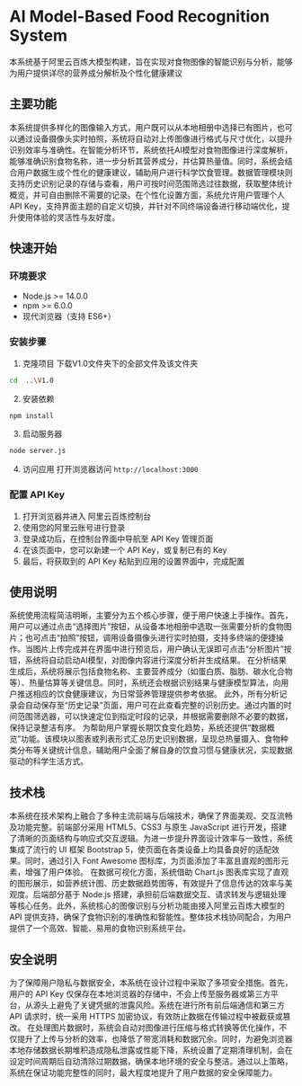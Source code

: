 # AI Model-Based Food Recognition System
本系统基于阿里云百炼大模型构建，旨在实现对食物图像的智能识别与分析，能够为用户提供详尽的营养成分解析及个性化健康建议
##  主要功能
本系统提供多样化的图像输入方式，用户既可以从本地相册中选择已有图片，也可以通过设备摄像头实时拍照，系统将自动对上传图像进行格式与尺寸优化，以提升识别效率与准确性。在智能分析环节，系统依托AI模型对食物图像进行深度解析，能够准确识别食物名称，进一步分析其营养成分，并估算热量值。同时，系统会结合用户数据生成个性化的健康建议，辅助用户进行科学饮食管理。数据管理模块则支持历史识别记录的存储与查看，用户可按时间范围筛选过往数据，获取整体统计概览，并可自由删除不需要的记录。在个性化设置方面，系统允许用户管理个人API Key，支持界面主题的自定义切换，并针对不同终端设备进行移动端优化，提升使用体验的灵活性与友好度。
## 快速开始
### 环境要求
- Node.js >= 14.0.0
- npm >= 6.0.0
- 现代浏览器（支持 ES6+）
### 安装步骤
1. 克隆项目
下载V1.0文件夹下的全部文件及该文件夹
```bash
cd  ..\V1.0
```
2. 安装依赖
```bash
npm install
```
3. 启动服务器
```bash
node server.js
```
4. 访问应用
打开浏览器访问 `http://localhost:3000`
### 配置 API Key
1. 打开浏览器并进入 阿里云百炼控制台
2. 使用您的阿里云账号进行登录
3. 登录成功后，在控制台界面中导航至 API Key 管理页面
4. 在该页面中，您可以新建一个 API Key，或复制已有的 Key
5. 最后，将获取到的 API Key 粘贴到应用的设置界面中，完成配置
## 使用说明
系统使用流程简洁明晰，主要分为五个核心步骤，便于用户快速上手操作。首先，用户可以通过点击“选择图片”按钮，从设备本地相册中选取一张需要分析的食物图片；也可点击“拍照”按钮，调用设备摄像头进行实时拍摄，支持多终端的便捷操作。当图片上传完成并在界面中进行预览后，用户确认无误即可点击“分析图片”按钮，系统将自动启动AI模型，对图像内容进行深度分析并生成结果。
在分析结果生成后，系统将展示包括食物名称、主要营养成分（如蛋白质、脂肪、碳水化合物等）、热量估算等关键信息。同时，系统还会根据识别结果与健康模型算法，向用户推送相应的饮食健康建议，为日常营养管理提供参考依据。
此外，所有分析记录会自动保存至“历史记录”页面，用户可在此查看完整的识别历史。通过内置的时间范围筛选器，可以快速定位到指定时段的记录，并根据需要删除不必要的数据，保持记录整洁有序。
为帮助用户掌握长期饮食变化趋势，系统还提供“数据概览”功能。该模块以图表或列表形式汇总历史识别数据，呈现总热量摄入、食物种类分布等关键统计信息，辅助用户全面了解自身的饮食习惯与健康状况，实现数据驱动的科学生活方式。
## 技术栈
本系统在技术架构上融合了多种主流前端与后端技术，确保了界面美观、交互流畅及功能完整。前端部分采用 HTML5、CSS3 与原生 JavaScript 进行开发，搭建了清晰的页面结构与响应式交互逻辑。为进一步提升界面设计效率与一致性，系统集成了流行的 UI 框架 Bootstrap 5，使页面在各类设备上均具备良好的适配效果。同时，通过引入 Font Awesome 图标库，为页面添加了丰富且直观的图形元素，增强了用户体验。
在数据可视化方面，系统借助 Chart.js 图表库实现了直观的图形展示，如营养统计图、历史数据趋势图等，有效提升了信息传达的效率与美观度。后端部分基于 Node.js 搭建，承担前后端数据交互、请求转发与逻辑处理等核心任务。此外，系统核心的图像识别与分析功能由接入阿里云百炼大模型的 API 提供支持，确保了食物识别的准确性和智能性。整体技术栈协同配合，为用户提供了一个高效、智能、易用的食物识别系统平台。
##  安全说明
为了保障用户隐私与数据安全，本系统在设计过程中采取了多项安全措施。首先，用户的 API Key 仅保存在本地浏览器的存储中，不会上传至服务器或第三方平台，从源头上避免了关键凭据的泄露风险。系统在进行所有前后端通信和第三方 API 请求时，统一采用 HTTPS 加密协议，有效防止数据在传输过程中被截获或篡改。
在处理图片数据时，系统会自动对图像进行压缩与格式转换等优化操作，不仅提升了上传与分析的效率，也降低了带宽消耗和数据冗余。同时，为避免浏览器本地存储数据长期堆积造成隐私泄露或性能下降，系统设置了定期清理机制，会在设定时间周期后自动清除过期数据，确保本地环境的安全与整洁。通过以上策略，系统在保证功能完整性的同时，最大程度地提升了用户数据的安全保障能力。